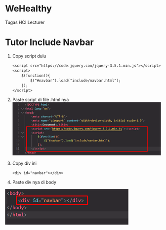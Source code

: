 # WeHealthy
 Tugas HCI Lecturer


# Tutor Include Navbar

1.  Copy script dulu
    ```
    <script src="https://code.jquery.com/jquery-3.5.1.min.js"></script>
    <script>
        $(function(){
            $("#navbar").load("include/navbar.html"); 
        });
    </script>
    ```

2. Paste script di file .html nya
![Alt text](image.png)

3. Copy div ini 
    ```
    <div id="navbar"></div>
    ```

  
4. Paste div nya di body
   
![Alt text](image-1.png)
